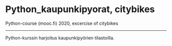# Python_kaupunkipyorat, citybikes

Python-course (mooc.fi) 2020, excercise of citybikes

***
Python-kurssin harjoitus kaupunkipyörien tilastoilla.
